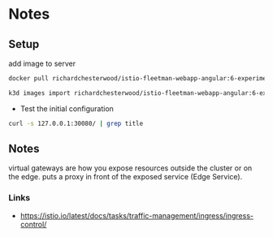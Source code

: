 # Notes


## Setup 

add image to server

```bash
docker pull richardchesterwood/istio-fleetman-webapp-angular:6-experimental

k3d images import richardchesterwood/istio-fleetman-webapp-angular:6-experimental --cluster lab3
```

- Test the initial configuration

```bash
curl -s 127.0.0.1:30080/ | grep title
```
## Notes

virtual gateways are how you expose resources outside the cluster or on the edge.  puts a proxy in front of the exposed service (Edge Service).

### Links

- https://istio.io/latest/docs/tasks/traffic-management/ingress/ingress-control/
